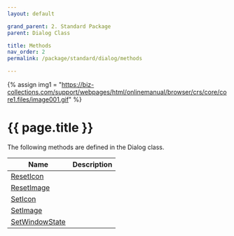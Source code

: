 ```yaml
---
layout: default

grand_parent: 2. Standard Package
parent: Dialog Class

title: Methods
nav_order: 2
permalink: /package/standard/dialog/methods

---
```

{% assign img1 = "https://biz-collections.com/support/webpages/html/onlinemanual/browser/crs/core/core1.files/image001.gif" %}


# {{ page.title }}

The following methods are defined in the Dialog class.

|  Name | Description |
|-------|-------------|
|[ResetIcon](/package/standard/dialog/methods/resetIcon) | |
|[ResetImage](/package/standard/dialog/methods/resetImage) | |
|[SetIcon](/package/standard/dialog/methods/SetIcon) | |
|[SetImage](/package/standard/dialog/methods/SetImage) | |
|[SetWindowState](/package/standard/dialog/methods/SetWindowState) | |
